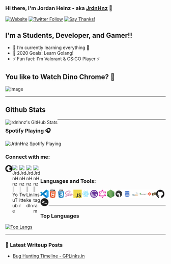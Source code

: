 ### Hi there, I'm Jordan Heinz - aka [JrdnHnz][website] 👋

[![Website](https://img.shields.io/website?label=icopro.org&style=for-the-badge&url=https%3A%2F%2Ficopro.org)](https://icopro.org)
[![Twitter Follow](https://img.shields.io/twitter/follow/jrdnhnz?color=1DA1F2&logo=twitter&style=for-the-badge)](https://twitter.com/intent/follow?original_referer=https%3A%2F%2Fgithub.com%2Fjrdnhnz&screen_name=jrdnhnz)
[![Say Thanks!](https://img.shields.io/badge/Say%20Thanks-!-brightgreen)](https://saythanks.io/to/jrdnhnz7z@gmail.com)

## I'm a Students, Developer, and Gamer!!

- 🌱 I’m currently learning everything 🤣
- 🥅 2020 Goals: Learn Golang!
- ⚡ Fun fact: I'm Valorant & CS:GO Player ⚡

## You like to Watch Dino Chrome? 🤣

![image](https://github.com/saadeghi/saadeghi/blob/master/dino.gif)

---

## Github Stats

  <img align="left" alt="jrdnhnz's GitHub Stats" src="https://github-readme-stats.codestackr.vercel.app/api?username=jrdnhnz&show_icons=true&hide_border=true" />

---

### Spotify Playing 🎧

<img src="https://now-playing-codeSTACKr.vercel.app/api/spotify-playing" alt="JrdnHnz Spotify Playing" width="350" />

### Connect with me:

<img align="left" alt="jrdnhnz.com" width="22px" src="https://raw.githubusercontent.com/iconic/open-iconic/master/svg/globe.svg" />
<img align="left" alt="JrdnHnz | YouTube" width="22px" src="https://cdn.jsdelivr.net/npm/simple-icons@v3/icons/youtube.svg" />
<img align="left" alt="JrdnHnz | Twitter" width="22px" src="https://cdn.jsdelivr.net/npm/simple-icons@v3/icons/twitter.svg" />
<img align="left" alt="JrdnHnz | LinkedIn" width="22px" src="https://cdn.jsdelivr.net/npm/simple-icons@v3/icons/linkedin.svg" />
<img align="left" alt="JrdnHnz | Instagram" width="22px" src="https://cdn.jsdelivr.net/npm/simple-icons@v3/icons/instagram.svg" />

<br />

### Languages and Tools:

<img align="left" alt="Visual Studio Code" width="26px" src="https://raw.githubusercontent.com/github/explore/80688e429a7d4ef2fca1e82350fe8e3517d3494d/topics/visual-studio-code/visual-studio-code.png" />
<img align="left" alt="HTML5" width="26px" src="https://raw.githubusercontent.com/github/explore/80688e429a7d4ef2fca1e82350fe8e3517d3494d/topics/html/html.png" />
<img align="left" alt="CSS3" width="26px" src="https://raw.githubusercontent.com/github/explore/80688e429a7d4ef2fca1e82350fe8e3517d3494d/topics/css/css.png" />
<img align="left" alt="Sass" width="26px" src="https://raw.githubusercontent.com/github/explore/80688e429a7d4ef2fca1e82350fe8e3517d3494d/topics/sass/sass.png" />
<img align="left" alt="JavaScript" width="26px" src="https://raw.githubusercontent.com/github/explore/80688e429a7d4ef2fca1e82350fe8e3517d3494d/topics/javascript/javascript.png" />
<img align="left" alt="React" width="26px" src="https://raw.githubusercontent.com/github/explore/80688e429a7d4ef2fca1e82350fe8e3517d3494d/topics/react/react.png" />
<img align="left" alt="Gatsby" width="26px" src="https://raw.githubusercontent.com/github/explore/e94815998e4e0713912fed477a1f346ec04c3da2/topics/gatsby/gatsby.png" />
<img align="left" alt="GraphQL" width="26px" src="https://raw.githubusercontent.com/github/explore/80688e429a7d4ef2fca1e82350fe8e3517d3494d/topics/graphql/graphql.png" />
<img align="left" alt="Node.js" width="26px" src="https://raw.githubusercontent.com/github/explore/80688e429a7d4ef2fca1e82350fe8e3517d3494d/topics/nodejs/nodejs.png" />
<img align="left" alt="Deno" width="26px" src="https://raw.githubusercontent.com/github/explore/361e2821e2dea67711cde99c9c40ed357061cf27/topics/deno/deno.png" />
<img align="left" alt="SQL" width="26px" src="https://raw.githubusercontent.com/github/explore/80688e429a7d4ef2fca1e82350fe8e3517d3494d/topics/sql/sql.png" />
<img align="left" alt="MySQL" width="26px" src="https://raw.githubusercontent.com/github/explore/80688e429a7d4ef2fca1e82350fe8e3517d3494d/topics/mysql/mysql.png" />
<img align="left" alt="MongoDB" width="26px" src="https://raw.githubusercontent.com/github/explore/80688e429a7d4ef2fca1e82350fe8e3517d3494d/topics/mongodb/mongodb.png" />
<img align="left" alt="Git" width="26px" src="https://raw.githubusercontent.com/github/explore/80688e429a7d4ef2fca1e82350fe8e3517d3494d/topics/git/git.png" />
<img align="left" alt="GitHub" width="26px" src="https://raw.githubusercontent.com/github/explore/78df643247d429f6cc873026c0622819ad797942/topics/github/github.png" />
<img align="left" alt="Terminal" width="26px" src="https://raw.githubusercontent.com/github/explore/80688e429a7d4ef2fca1e82350fe8e3517d3494d/topics/terminal/terminal.png" />

<br />
<br />

---

### Top Languages

[![Top Langs](https://github-readme-stats.vercel.app/api/top-langs/?username=anuraghazra&layout=compact)](https://github.com/anuraghazra/github-readme-stats)

---

### 📕 Latest Writeup Posts

<!-- BLOG-POST-LIST:START -->
- [Bug Hunting Timeline - GPLinks.in](https://medium.com/@jrdnhnz/penemuan-celah-pada-website-gplinks-in-7d6727c096ae)
<!-- BLOG-POST-LIST:END -->


[website]: https://jrdnhnz.org
[instagram]: https://instagram.com/jrdnhnz
[facebook]: https://facebook.com/H4cK3d.go.id
